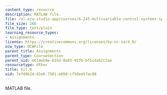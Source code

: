 ```yaml
---
content_type: resource
description: MATLAB file.
file: /ol-ocw-studio-app/courses/6-245-multivariable-control-systems-spring-2004/7efd8b2d81e67501a050cf5dee57ac88_kit.m
file_size: 266
file_type: text/plain
learning_resource_types:
- Assignments
license: https://creativecommons.org/licenses/by-nc-sa/4.0/
ocw_type: OCWFile
parent_title: Assignments
parent_type: CourseSection
parent_uid: e614eb9e-655d-0a93-927b-bf5cdab2c2ae
resourcetype: Other
title: kit.m
uid: 7efd8b2d-81e6-7501-a050-cf5dee57ac88
---
```

MATLAB file.